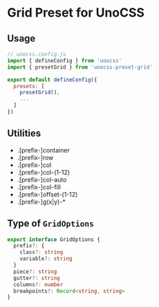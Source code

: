 # Grid Preset for UnoCSS

## Usage

```js
// unocss.config.js
import { defineConfig } from 'unocss'
import { presetGrid } from 'unocss-preset-grid'

export default defineConfig({
  presets: [
    presetGrid(),
    ...
  ]
})
```

## Utilities

* .[prefix-]container
* .[prefix-]row
* .[prefix-]col
* .[prefix-]col-(1-12)
* .[prefix-]col-auto
* .[prefix-]col-fill
* .[prefix-]offset-(1-12)
* .[prefix-]g(x|y)-*

## Type of `GridOptions`

```ts
export interface GridOptions {
  prefix?: {
    class?: string
    variable?: string
  }
  piece?: string
  gutter?: string
  columns?: number
  breakpoints?: Record<string, string>
}
```
